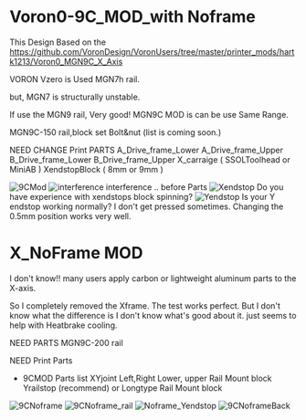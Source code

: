 # Voron0-9C_MOD_with Noframe

This Design Based on the https://github.com/VoronDesign/VoronUsers/tree/master/printer_mods/hartk1213/Voron0_MGN9C_X_Axis

VORON Vzero is Used MGN7h rail.

but, MGN7 is structurally unstable.

If use the MGN9 rail, Very good!
MGN9C MOD is can be use Same Range.

MGN9C-150 rail,block set 
Bolt&nut (list is coming soon.)

NEED CHANGE Print PARTS
A_Drive_frame_Lower
A_Drive_frame_Upper
B_Drive_frame_Lower
B_Drive_frame_Upper
X_carraige ( SSOLToolhead or MiniAB  )
XendstopBlock ( 8mm or 9mm ) 


![9CMod](https://user-images.githubusercontent.com/110684743/186080570-d04e56a4-693f-4233-96ea-2dd116df590c.png)
![interference](https://user-images.githubusercontent.com/110684743/186080599-963dbbc7-2f46-48bb-abe9-ebf46eab0265.png)
interference .. before Parts
![Xendstop](https://user-images.githubusercontent.com/110684743/186081410-5b122ed9-713b-4b32-a0e7-d5b3526e20a6.png)
Do you have experience with xendstops block spinning?
![Yendstop](https://user-images.githubusercontent.com/110684743/186082592-5def8376-695a-4ce9-a3df-d4c40d33a329.png)
Is your Y endstop working normally?
I don't get pressed sometimes.
Changing the 0.5mm position works very well.



# X_NoFrame MOD

I don't know!!
many users apply carbon or lightweight aluminum parts to the X-axis.

So I completely removed the Xframe.
The test works perfect.
But I don't know what the difference is
I don't know what's good about it.
just seems to help with Heatbrake cooling.


NEED PARTS 
MGN9C-200 rail

NEED Print Parts
+ 9CMOD Parts list
XYjoint Left,Right Lower, upper
Rail Mount block
Yrailstop (recommend) or Longtype Rail Mount block

![9CNoframe](https://user-images.githubusercontent.com/110684743/186082443-c44c50c1-6e98-4138-8e01-943d5266043d.png)
![9CNoframe_rail](https://user-images.githubusercontent.com/110684743/186082450-a614de4c-9b65-4f50-8f64-14942d59db8b.png)
![Noframe_Yendstop](https://user-images.githubusercontent.com/110684743/186082462-895dd6c8-2e73-4440-8caa-c0e073c5c096.png)
![9CNoframeBack](https://user-images.githubusercontent.com/110684743/186082557-d0d05c87-39c4-41be-9fb3-2979cb9de287.png)



